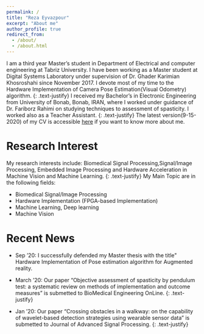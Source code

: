 ```yaml
---
permalink: /
title: "Reza Eyvazpour"
excerpt: "About me"
author_profile: true
redirect_from: 
  - /about/
  - /about.html
---
```




I am a third year Master’s student in Department of Electrical and computer engineering at Tabriz University. I have been working as a Master student at Digital Systems Laboratory under supervision of Dr. Ghader Karimian Khosroshahi since November 2017. I devote most of my time to the Hardware Implementation of Camera Pose Estimation(Visual Odometry) algorithm.
{: .text-justify}
I received my Bachelor’s in Electronic Engineering from University of Bonab, Bonab, IRAN, where I worked under guidance of Dr. Fariborz Rahimi on studying techniques to assessment of spasticity. I worked also as a Teacher Assistant.
{: .text-justify}
The latest version(9-15-2020) of my CV is accessible [here](http://RezaEyvazpour.github.io/files/cv.pdf) if you want to know more about me.
# Research Interest
My research interests include: Biomedical Signal Processing,Signal/Image Processing, Embedded Image Processing and Hardware Acceleration in Machine Vision and Machine Learning.
{: .text-justify}
My Main Topic are in the following fields:
* Biomedical Signal/Image Processing 
* Hardware Implementation (FPGA-based Implementation) 
* Machine Learning, Deep learning  
* Machine Vision

Recent News
======
* Sep ’20: I successfully defended my  Master thesis with the title" Hardware Implementation of Pose estimation algorithm for Augmented reality.

* March ’20: Our paper “Objective assessment of spasticity by pendulum test: a systematic review on methods of implementation
and outcome measures” is submetted to BioMedical Engineering OnLine.
{: .text-justify}
* Jan ’20: Our paper “Crossing obstacles in a walkway: on the capability of wavelet-based detection strategies using wearable sensor data” is submetted to Journal of Advanced Signal Processing.
{: .text-justify}


  
  
